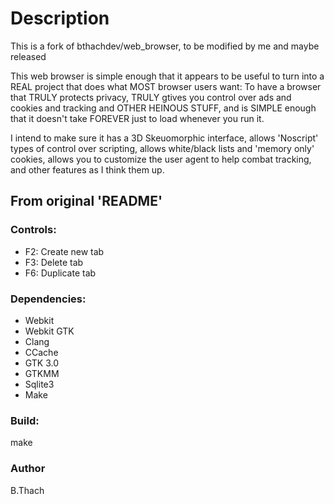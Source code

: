 # Description
This is a fork of bthachdev/web_browser, to be modified by me and maybe released

This web browser is simple enough that it appears to be useful to turn into a
REAL project that does what MOST browser users want:  To have a browser that
TRULY protects privacy, TRULY gtives you control over ads and cookies and
tracking and OTHER HEINOUS STUFF, and is SIMPLE enough that it doesn't take
FOREVER just to load whenever you run it.

I intend to make sure it has a 3D Skeuomorphic interface, allows 'Noscript'
types of control over scripting, allows white/black lists and 'memory only'
cookies, allows you to customize the user agent to help combat tracking, and
other features as I think them up.

## From original 'README'

### Controls:
* F2: Create new tab
* F3: Delete tab
* F6: Duplicate tab


### Dependencies:
* Webkit 
* Webkit GTK
* Clang
* CCache
* GTK 3.0
* GTKMM
* Sqlite3
* Make

### Build:
make

### Author
B.Thach

